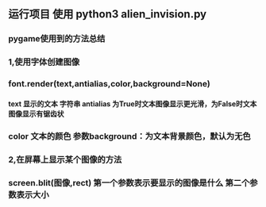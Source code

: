 
## 运行项目 使用 python3 alien_invision.py
### pygame使用到的方法总结

### 1,使用字体创建图像

### font.render(text,antialias,color,background=None) 

#### text 显示的文本 字符串    antialias 为True时文本图像显示更光滑，为False时文本图像显示有锯齿状 

### color 文本的颜色    参数background：为文本背景颜色，默认为无色

### 2,在屏幕上显示某个图像的方法

### screen.blit(图像,rect)  第一个参数表示要显示的图像是什么 第二个参数表示大小




